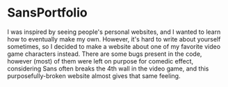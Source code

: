 # SansPortfolio
I was inspired by seeing people's personal websites, and I wanted to learn how to eventually make my own. However, it's hard to write about yourself sometimes, so I decided to make a website about one of my favorite video game characters instead. There are some bugs present in the code, however (most) of them were left on purpose for comedic effect, considering Sans often breaks the 4th wall in the video game, and this purposefully-broken website almost gives that same feeling.
